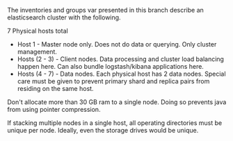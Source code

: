 The inventories and groups var presented in this branch describe an elasticsearch cluster with the following.

7 Physical hosts total

- Host 1 - Master node only. Does not do data or querying. Only cluster management.
- Hosts (2 - 3) - Client nodes. Data processing and cluster load balancing happen here. Can also bundle logstash/kibana applications here.
- Hosts (4 - 7) - Data nodes. Each physical host has 2 data nodes. Special care must be given to prevent primary shard and replica pairs from residing on the same host.

Don't allocate more than 30 GB ram to a single node. Doing so prevents java from using pointer compression.

If stacking multiple nodes in a single host, all operating directories must be unique per node. Ideally, even the storage drives would be unique.
